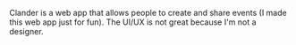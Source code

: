 Clander is a web app that allows people to create and share events (I made this web app just for fun).
The UI/UX is not great because I'm not a designer.
